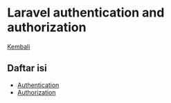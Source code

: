 # Laravel authentication and authorization

[Kembali](../readme.md)

## Daftar isi

- [Authentication](authentication.md)
- [Authorization](authorization.md)
